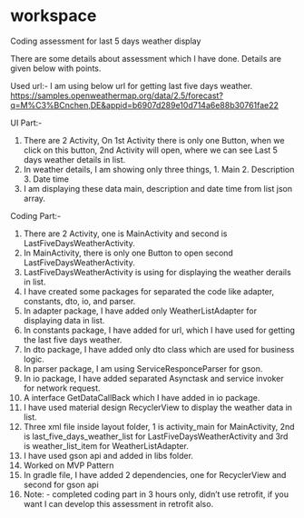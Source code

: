 # workspace
Coding assessment for last 5 days weather display



There are some details about assessment which I have done. Details are given below with points.


Used url:-  I am using below url for getting last five days weather.
https://samples.openweathermap.org/data/2.5/forecast?q=M%C3%BCnchen,DE&appid=b6907d289e10d714a6e88b30761fae22


UI Part:-
1.	There are 2 Activity, On 1st Activity there is only one Button, when we click on this button, 2nd Activity will open, where we can see Last 5 days weather details in list.
2.	In weather details, I am showing only three things, 1. Main 2. Description 3. Date time
3.	I am displaying these data main, description and date time from list json array.


Coding Part:-
1.	There are 2 Activity, one is MainActivity and second is LastFiveDaysWeatherActivity.
2.	In MainActivity, there is only one Button to open second LastFiveDaysWeatherActivity.
3.	LastFiveDaysWeatherActivity is using for displaying the weather derails in list.
4.	I have created some packages for separated the code like adapter, constants, dto, io, and parser.
5.	In adapter package, I have added only WeatherListAdapter for displaying data in list.
6.	In constants package, I have added for url, which I have used for getting the last five days weather.
7.	In dto package, I have added only dto class which are used for business logic.
8.	In parser package, I am using ServiceResponceParser for gson.
9.	In io package, I have added separated Asynctask and service invoker for network request.
10.	 A interface GetDataCallBack which I have added in io package.
11.	 I have used material design RecyclerView to display the weather data in list.
12.	 Three xml file inside layout folder, 1 is activity_main for MainActivity, 2nd is last_five_days_weather_list for LastFiveDaysWeatherActivity and 3rd is weather_list_item for WeatherListAdapter.
13.	 I have used gson api and added in libs folder.
14.	 Worked on MVP Pattern
15.	 In gradle file, I have added 2 dependencies, one for RecyclerView and second for gson api
16.	 Note: - completed coding part in 3 hours only, didn’t use retrofit, if you want I can develop this assessment in retrofit also.
